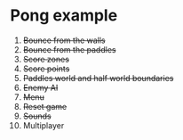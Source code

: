 # Pong example

1. ~~Bounce from the walls~~
1. ~~Bounce from the paddles~~
1. ~~Score zones~~
1. ~~Score points~~
1. ~~Paddles world and half world boundaries~~
1. ~~Enemy AI~~
1. ~~Menu~~
1. ~~Reset game~~
1. ~~Sounds~~
1. Multiplayer
